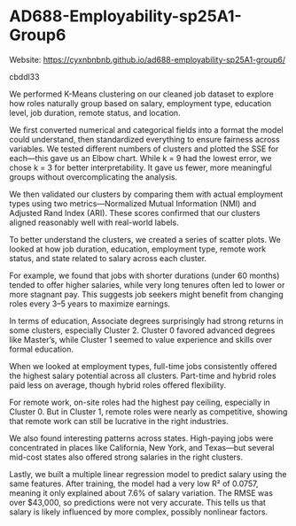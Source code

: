 # AD688-Employability-sp25A1-Group6
Website: https://cyxnbnbnb.github.io/ad688-employability-sp25A1-group6/

cbddl33

We performed K-Means clustering on our cleaned job dataset to explore how roles naturally group based on salary, employment type, education level, job duration, remote status, and location.

We first converted numerical and categorical fields into a format the model could understand, then standardized everything to ensure fairness across variables. We tested different numbers of clusters and plotted the SSE for each—this gave us an Elbow chart. While k = 9 had the lowest error, we chose k = 3 for better interpretability. It gave us fewer, more meaningful groups without overcomplicating the analysis.

We then validated our clusters by comparing them with actual employment types using two metrics—Normalized Mutual Information (NMI) and Adjusted Rand Index (ARI). These scores confirmed that our clusters aligned reasonably well with real-world labels.

To better understand the clusters, we created a series of scatter plots. We looked at how job duration, education, employment type, remote work status, and state related to salary across each cluster.

For example, we found that jobs with shorter durations (under 60 months) tended to offer higher salaries, while very long tenures often led to lower or more stagnant pay. This suggests job seekers might benefit from changing roles every 3–5 years to maximize earnings.

In terms of education, Associate degrees surprisingly had strong returns in some clusters, especially Cluster 2. Cluster 0 favored advanced degrees like Master’s, while Cluster 1 seemed to value experience and skills over formal education.

When we looked at employment types, full-time jobs consistently offered the highest salary potential across all clusters. Part-time and hybrid roles paid less on average, though hybrid roles offered flexibility.

For remote work, on-site roles had the highest pay ceiling, especially in Cluster 0. But in Cluster 1, remote roles were nearly as competitive, showing that remote work can still be lucrative in the right industries.

We also found interesting patterns across states. High-paying jobs were concentrated in places like California, New York, and Texas—but several mid-cost states also offered strong salaries in the right clusters.

Lastly, we built a multiple linear regression model to predict salary using the same features. After training, the model had a very low R² of 0.0757, meaning it only explained about 7.6% of salary variation. The RMSE was over $43,000, so predictions were not very accurate. This tells us that salary is likely influenced by more complex, possibly nonlinear factors.

